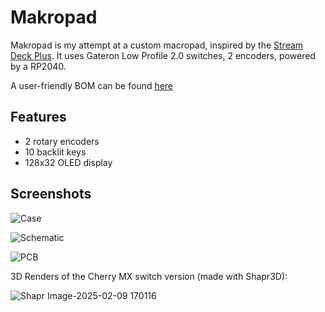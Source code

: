 # Makropad

Makropad is my attempt at a custom macropad, inspired by the [Stream Deck Plus](https://www.elgato.com/ca/en/p/stream-deck-plus-black).
It uses Gateron Low Profile 2.0 switches, 2 encoders, powered by a RP2040.

A user-friendly BOM can be found [here](https://github.com/Badbird5907/makropad/blob/master/PCB/BOM.md)

## Features
- 2 rotary encoders
- 10 backlit keys
- 128x32 OLED display

## Screenshots
![Case](https://github.com/user-attachments/assets/a755c0eb-335f-4646-8e48-35d940f2a022)

![Schematic](https://github.com/user-attachments/assets/c4b839d3-f36a-49d8-b878-de2629ed9761)

![PCB](https://github.com/user-attachments/assets/26a4c12b-007d-4c04-89c1-9ad33e1b77c3)

3D Renders of the Cherry MX switch version (made with Shapr3D):

![Shapr Image-2025-02-09 170116](https://github.com/user-attachments/assets/6395306b-516e-4ca8-8b34-7880ed2c5260)
